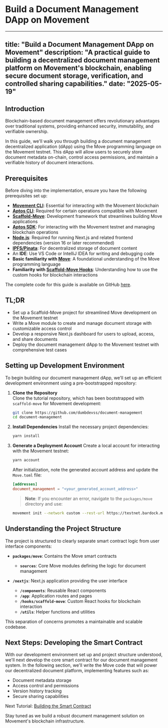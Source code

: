 # Build a Document Management DApp on Movement

---
title: "Build a Document Management DApp on Movement"
description: "A practical guide to building a decentralized document management platform on Movement's blockchain, enabling secure document storage, verification, and controlled sharing capabilities."
date: "2025-05-19"
---

## Introduction

Blockchain-based document management offers revolutionary advantages over traditional systems, providing enhanced security, immutability, and verifiable ownership.

In this guide, we'll walk you through building a document management decentralized application (dApp) using the Move programming language on the Movement testnet. This dApp will allow users to securely store document metadata on-chain, control access permissions, and maintain a verifiable history of document interactions.

## Prerequisites

Before diving into the implementation, ensure you have the following prerequisites set up:

- **[Movement CLI](https://developer.movementnetwork.xyz/learning-paths/basic-concepts/01-install-movement-cli)**: Essential for interacting with the Movement blockchain
- **[Aptos CLI](https://aptos.dev/cli-tools/aptos-cli-tool/install-aptos-cli)**: Required for certain operations compatible with Movement
- **[Scaffold-Move](https://github.com/arjanjohan/scaffold-move)**: Development framework that streamlines building Move applications
- **[Aptos SDK](https://aptos.dev/en/build/sdks/ts-sdk)**: For interacting with the Movement testnet and managing blockchain operations
- **[Node.js](https://nodejs.org/en/download/)**: Required for running Next.js and related frontend dependencies (version 16 or later recommended)
- **[IPFS/Pinata](https://www.pinata.cloud/)**: For decentralized storage of document content
- An **IDE**: Use VS Code or IntelliJ IDEA for writing and debugging code
- **Basic familiarity with [Move](https://developer.movementnetwork.xyz/learning-paths/basic-concepts)**: A foundational understanding of the Move programming language
- **Familiarity with [Scaffold-Move Hooks](https://scaffold-move-docs.vercel.app/hooks/)**: Understanding how to use the custom hooks for blockchain interactions

The complete code for this guide is available on GitHub [here](https://github.com/dumbdevss/document-management).

## TL;DR

- Set up a Scaffold-Move project for streamlined Move development on the Movement testnet
- Write a Move module to create and manage document storage with customizable access control
- Develop a responsive Next.js dashboard for users to upload, access, and share documents
- Deploy the document management dApp to the Movement testnet with comprehensive test cases

## Setting up Development Environment

To begin building our document management dApp, we'll set up an efficient development environment using a pre-bootstrapped repository:

1. **Clone the Repository**  
   Clone the tutorial repository, which has been bootstrapped with `scaffold-move` for Movement development:

   ```bash
   git clone https://github.com/dumbdevss/document-management
   cd document-management
   ```

2. **Install Dependencies**
   Install the necessary project dependencies:

   ```bash
   yarn install
   ```

3. **Generate a Deployment Account**
   Create a local account for interacting with the Movement testnet:

   ```bash
   yarn account
   ```

   After initialization, note the generated account address and update the `Move.toml` file:

   ```toml
   [addresses]
   document_management = "<your_generated_account_address>"
   ```

   > **Note**: If you encounter an error, navigate to the `packages/move` directory and use:

   ```bash
   movement init --network custom --rest-url https://testnet.bardock.movementnetwork.xyz/v1 --faucet-url https://faucet.testnet.bardock.movementnetwork.xyz/
   ```

## Understanding the Project Structure

The project is structured to clearly separate smart contract logic from user interface components:

- **`packages/move`**: Contains the Move smart contracts
  - **`sources`**: Core Move modules defining the logic for document management

- **`/nextjs`**: Next.js application providing the user interface
  - **`/components`**: Reusable React components
  - **`/app`**: Application routes and pages
  - **`/hooks/scaffold-move`**: Custom React hooks for blockchain interaction
  - **`/utils`**: Helper functions and utilities

This separation of concerns promotes a maintainable and scalable codebase.

## Next Steps: Developing the Smart Contract

With our development environment set up and project structure understood, we'll next develop the core smart contract for our document management system. In the following section, we'll write the Move code that will power our decentralized document platform, implementing features such as:

- Document metadata storage
- Access control and permissions
- Version history tracking
- Secure sharing capabilities

Next Tutorial: [Building the Smart Contract](./developing_smart_contract)

Stay tuned as we build a robust document management solution on Movement's blockchain infrastructure.
